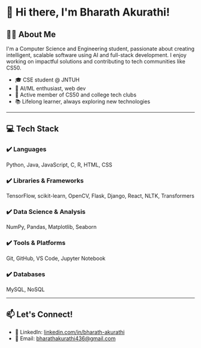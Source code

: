 # 👋 Hi there, I'm Bharath Akurathi!

## 🧑‍💻 About Me  
I'm a Computer Science and Engineering student, passionate about creating intelligent, scalable software using AI and full-stack development. I enjoy working on impactful solutions and contributing to tech communities like CS50.

- 🎓 CSE student @ JNTUH  
- 🧠 AI/ML enthusiast, web dev
- 💬 Active member of CS50 and college tech clubs  
- 📚 Lifelong learner, always exploring new technologies
  
---

## 💻 Tech Stack

### ✔️ Languages  
Python, Java, JavaScript, C, R, HTML, CSS

### ✔️ Libraries & Frameworks  
TensorFlow, scikit-learn, OpenCV, Flask, Django, React, NLTK, Transformers

### ✔️ Data Science & Analysis  
NumPy, Pandas, Matplotlib, Seaborn

### ✔️ Tools & Platforms  
Git, GitHub, VS Code, Jupyter Notebook

### ✔️ Databases  
MySQL, NoSQL

---

## 📫 Let's Connect!

- 🔗 LinkedIn: [linkedin.com/in/bharath-akurathi](https://www.linkedin.com/in/bharath-akurathi/)  
- 📧 Email: bharathakurathi436@gmail.com
